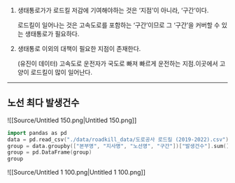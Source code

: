 1. 생태통로가가 로드킬 저감에 기여해야하는 것은 ‘지점’이 아니라, ‘구간’이다.
    
    로드킬이 일어나는 것은 고속도로를 포함하는 ‘구간’이므로 그 ‘구간’을 커버할 수 있는 생태통로가 필요하다.
    
      
    
2. 생태통로 이외의 대책이 필요한 지점이 존재한다.
    
    (유진이 데이터) 고속도로 운전자가 국도로 빠져 빠르게 운전하는 지점.이곳에서 고양이 로드킬이 많이 일어난다.
    
      
    
---
## 노선 최다 발생건수
  
![[Source/Untitled 150.png|Untitled 150.png]]
```C++
import pandas as pd
data = pd.read_csv("./data/roadkill_data/도로공사 로드킬 (2019-2022).csv")
group = data.groupby(["본부명", "지사명", "노선명", "구간"])["발생건수"].sum().sort_values(ascending=False)
group = pd.DataFrame(group)
group
```
  
![[Source/Untitled 1 100.png|Untitled 1 100.png]]